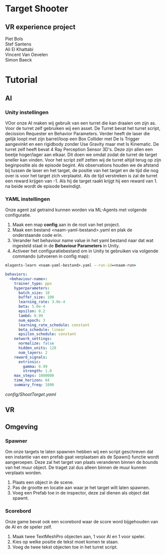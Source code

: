 # Target Shooter
## VR experience project
Piet Bols  
Stef Santens  
Ali El Khattabi  
Vincent Van Oevelen  
Simon Baeck  

# Tutorial
## AI
### Unity instellingen
VOor onze AI maken wij gebruik van een turret die kan draaien om zijn as. Voor de turret zelf gebruiken wij een asset. De Turret bevat het turret script, decission Requester en Behavior Parameters. Verder heeft de laser die gelijk loopt met zijn barrel/loop een Box Collider met De Is Trigger aangevinkt en een rigidbody zonder Use Gravity maar met Is Kinematic. De turret zelf heeft bevat 4 Ray Perception Sensor 3D's. Deze zijn allen een beetje hoger/lager aan elkaar. Dit doen we omdat zodat de turret de target sneller kan vinden. Voor het script zelf zetten wij de turret altijd terug op zijn beginpositie als de episode begint. Als observations houden we de afstand bij tussen de laser en het target, de positie van het target en de tijd die nog over is voor het target zich verplaatst. Als de tijd verstreken is zal de turret een reward krijgen van -1. Als hij de target raakt krijgt hij een reward van 1. na beide wordt de episode beeindigt.
### YAML instellingen
Onze agent zal getraind kunnen worden via ML-Agents met volgende configuratie. 
1. Maak een map **config** aan in de root van het project.
2. Maak een bestand \<naam-yaml-bestand\>.yaml en plak de onderstaande code erin.
3. Verander het behaviour name value in het yaml bestand naar dat wat ingesteld staat in de **Behaviour Parameters** in Unity.
4. Activeer het configuratiebestand om in Unity te gebruiken via volgende commando (uitvoeren in config map):
```cmd
mlagents-learn <naam-yaml-bestand>.yaml --run-id=<naam-run>
```
```yaml
behaviors:
  <behaviour-name>:
    trainer_type: ppo
    hyperparameters:
      batch_size: 10
      buffer_size: 100
      learning_rate: 3.0e-4
      beta: 5.0e-4
      epsilon: 0.2
      lambd: 0.99
      num_epoch: 3
      learning_rate_schedule: constant
      beta_schedule: linear
      epsilon_schedule: constant
    network_settings:
      normalize: false
      hidden_units: 128
      num_layers: 2
    reward_signals:
      extrinsic:
        gamma: 0.99
        strength: 1.0
    max_steps: 1000000
    time_horizon: 64
    summary_freq: 1000
```
_config/ShootTarget.yaml_

## VR

## Omgeving
### Spawner
Om onze targets te laten spawnen hebben wij een script geschreven dat een instantie van een prefab gaat verplaatsen als de Spawn() functie wordt aangeroepen. Deze zal het target van plaats veranderen binnen de bounds van het muur object. De traget zal dus alleen binnen de muur kunnen verplaats worden.
1. Plaats een object in de scene.
2. Pas de grootte en locatie aan waar je het target wilt laten spawnen.
3. Voeg een Prefab toe in de inspector, deze zal dienen als object dat spawnt.

### Scorebord
Onze game bevat ook een scorebord waar de score word bijgehouden van de AI en de speler zelf.
1. Maak twee TextMeshPro objecten aan, 1 voor AI en 1 voor speler.
2. Kies op welke positie de tekst moet komen te staan.
3. Voeg de twee tekst objecten toe in het turret script.
